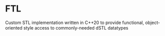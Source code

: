 # FTL
 Custom STL implementation written in C++20 to provide functional, object-oriented style access to commonly-needed dSTL datatypes
